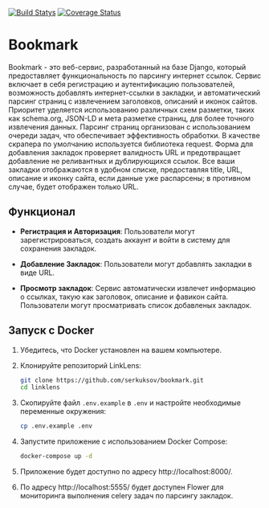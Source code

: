 [![Build Statys](https://github.com/serkuksov/Bookmark/actions/workflows/checks.yml/badge.svg?branch=master)](https://github.com/serkuksov/Bookmark/actions/workflows/checks.yml)
[![Coverage Status](https://coveralls.io/repos/github/serkuksov/Bookmark/badge.svg?branch=master)](https://coveralls.io/github/serkuksov/Bookmark?branch=master)

# Bookmark

Bookmark - это веб-сервис, разработанный на базе Django, который предоставляет функциональность по парсингу интернет ссылок.
Сервис включает в себя регистрацию и аутентификацию пользователей, возможность добавлять
интернет-ссылки в закладки, и автоматический парсинг страниц с извлечением заголовков,
описаний и иконок сайтов. Приоритет уделяется использованию различных схем разметки,
таких как schema.org, JSON-LD и мета разметке страниц, для более точного извлечения данных.
Парсинг страниц организован с использованием очереди задач, что обеспечивает
эффективность обработки. В качестве скрапера по умолчанию используется библиотека request.
Форма для добавления закладок проверяет валидность URL
и предотвращает добавление не реливантных и дублирующихся ссылок. Все ваши закладки отображаются в
удобном списке, предоставляя title, URL, описание и иконку сайта, если данные уже
распарсены; в противном случае, будет отображен только URL. 

## Функционал

- **Регистрация и Авторизация**: Пользователи могут зарегистрироваться, создать аккаунт и войти в систему для сохранения закладок.

- **Добавление Закладок**: Пользователи могут добавлять закладки в виде URL.

- **Просмотр закладок**: Сервис автоматически извлечет информацию о ссылках, такую как заголовок, описание и фавикон сайта. Пользователи могут просматривать список добавленых закладок.

## Запуск с Docker

1. Убедитесь, что Docker установлен на вашем компьютере.

2. Клонируйте репозиторий LinkLens:

   ```bash
   git clone https://github.com/serkuksov/bookmark.git
   cd linklens

3. Скопируйте файл `.env.example` в `.env` и настройте необходимые переменные окружения:
   ```bash
   cp .env.example .env

4. Запустите приложение с использованием Docker Compose:
   ```bash
   docker-compose up -d

5. Приложение будет доступно по адресу http://localhost:8000/.

6. По адресу http://localhost:5555/ будет доступен Flower для мониторинга выполнения celery задач по парсингу закладок.
